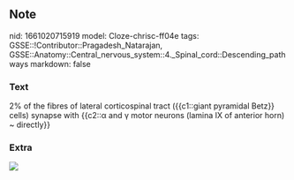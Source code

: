 ## Note
nid: 1661020715919
model: Cloze-chrisc-ff04e
tags: GSSE::!Contributor::Pragadesh_Natarajan, GSSE::Anatomy::Central_nervous_system::4._Spinal_cord::Descending_pathways
markdown: false

### Text
2% of the fibres of lateral corticospinal tract ({{c1::giant
pyramidal Betz}} cells) <span style="color:
var(--text-fg);">synapse with</span> {{c2::α and γ motor neurons
(lamina IX of anterior horn) ~ directly}}

### Extra
<div><img src="67.png"></div>
